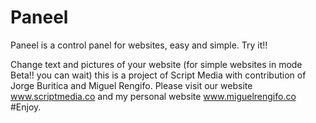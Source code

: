 Paneel
======

Paneel is a control panel for websites, easy and simple. Try it!!


Change text and pictures of your website (for simple websites in mode Beta!! you can wait) this is a project of Script Media with contribution of Jorge Buritica and Miguel Rengifo. Please visit our website www.scriptmedia.co and my personal website www.miguelrengifo.co #Enjoy.
